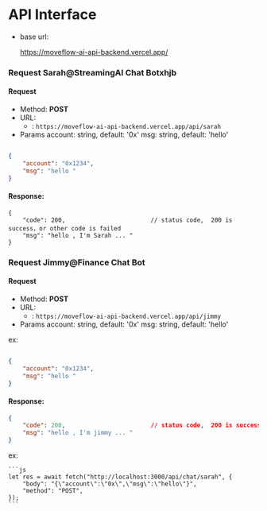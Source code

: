 # API Interface

- base url: 

    https://moveflow-ai-api-backend.vercel.app/

 
### Request Sarah@StreamingAI Chat Botxhjb
#### Request
- Method: **POST**
- URL:  
    - :  ```https://moveflow-ai-api-backend.vercel.app/api/sarah```
- Params
    account: string, default: '0x' 
    msg: string, default: 'hello' 


```json

{
    "account": "0x1234",                       
    "msg": "hello "
}
```

#### Response:

```
{
    "code": 200,                        // status code,  200 is success，or other code is failed
    "msg": "hello , I'm Sarah ... "
}
```
 


### Request Jimmy@Finance Chat Bot
#### Request
- Method: **POST**
- URL:  
    - :  ```https://moveflow-ai-api-backend.vercel.app/api/jimmy```
- Params
    account: string, default: '0x' 
    msg: string, default: 'hello' 

ex: 
```json

{
    "account": "0x1234",                       
    "msg": "hello "
}
```

#### Response:

```json
{
    "code": 200,                        // status code,  200 is success，or other code is failed
    "msg": "hello , I'm jimmy ... "
}
```


ex:

    ```js
    let res = await fetch("http://localhost:3000/api/chat/sarah", {
        "body": "{\"account\":\"0x\",\"msg\":\"hello\"}",
        "method": "POST",
    });
    ```


 